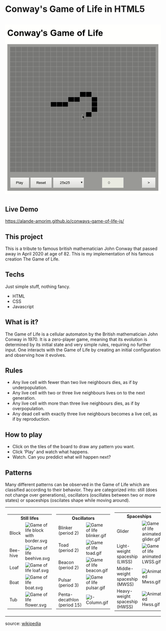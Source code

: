 <h1>
  Conway's Game of Life in HTML5 <br><br>
  <img src=".github/capture.gif" alt="Screenshot">
</h1>

## Live Demo
https://alande-amorim.github.io/conways-game-of-life-js/

## This project
This is a tribute to famous british mathematician John Conway that passed away in April 2020 at age of 82. This is my implementation of his famous creation The Game of Life.

## Techs
Just simple stuff, nothing fancy.
- HTML
- CSS
- Javascript

## What is it?
The Game of Life is a cellular automaton by the British mathematician John Conway in 1970. It is a zero-player game, meaning that its evolution is determined by its initial state and very simple rules, requiring no further input. One interacts with the Game of Life by creating an initial configuration and observing how it evolves.

## Rules

- Any live cell with fewer than two live neighbours dies, as if by underpopulation.
- Any live cell with two or three live neighbours lives on to the next generation.
- Any live cell with more than three live neighbours dies, as if by overpopulation.
- Any dead cell with exactly three live neighbours becomes a live cell, as if by reproduction.

## How to play
- Click on the tiles of the board to draw any pattern you want.
- Click 'Play' and watch what happens.
- Watch. Can you preddict what will happen next?

## Patterns
Many different patterns can be observed in the Game of Life which are classified according to their behavior. 
They are categorized into: still (does not change over generations), oscillators (oscillates between two or more states) or spaceships (oscilates shape while moving around).
<table>
  <tr>
    <td>
      <table>
        <tr>
          <th colspan="2">Still lifes</th>
        </tr>
        <tr>
          <td>Block</td>
          <td><img alt="Game of life block with border.svg" src="https://upload.wikimedia.org/wikipedia/commons/thumb/9/96/Game_of_life_block_with_border.svg/66px-Game_of_life_block_with_border.svg.png" width="66" height="66"></td>
        </tr>
        <tr>
          <td>Bee-hive</td>
          <td><img alt="Game of life beehive.svg" src="https://upload.wikimedia.org/wikipedia/commons/thumb/6/67/Game_of_life_beehive.svg/98px-Game_of_life_beehive.svg.png" width="98" height="82"></td>
        </tr>
        <tr>
          <td>Loaf</td>
          <td><img alt="Game of life loaf.svg" src="https://upload.wikimedia.org/wikipedia/commons/thumb/f/f4/Game_of_life_loaf.svg/98px-Game_of_life_loaf.svg.png" width="98" height="98"></td>
        </tr>
        <tr>
          <td>Boat</td>
          <td><img alt="Game of life boat.svg" src="https://upload.wikimedia.org/wikipedia/commons/thumb/7/7f/Game_of_life_boat.svg/82px-Game_of_life_boat.svg.png" width="82" height="82"></td>
        </tr>
        <tr>
          <td>Tub</td>
          <td><img alt="Game of life flower.svg" src="https://upload.wikimedia.org/wikipedia/commons/thumb/3/31/Game_of_life_flower.svg/82px-Game_of_life_flower.svg.png" width="82" height="82"></td>
        </tr>
      </table>
      <p>
      </p>
    </td>
    <td>
      <table>
        <tr>
          <th colspan="2">Oscillators
          </th>
        </tr>
        <tr>
          <td>Blinker<br>(period 2)</td>
          <td><img alt="Game of life blinker.gif" src="https://upload.wikimedia.org/wikipedia/commons/9/95/Game_of_life_blinker.gif" width="82" height="82"></td>
        </tr>
        <tr>
          <td>Toad<br>(period 2)</td>
          <td><img alt="Game of life toad.gif" src="https://upload.wikimedia.org/wikipedia/commons/1/12/Game_of_life_toad.gif" width="98" height="98"></td>
        </tr>
        <tr>
          <td>Beacon<br>(period 2)</td>
          <td><img alt="Game of life beacon.gif" src="https://upload.wikimedia.org/wikipedia/commons/1/1c/Game_of_life_beacon.gif" width="98" height="98"></td>
        </tr>
        <tr>
          <td>Pulsar<br>(period 3)</td>
          <td><img alt="Game of life pulsar.gif" src="https://upload.wikimedia.org/wikipedia/commons/0/07/Game_of_life_pulsar.gif" width="137" height="137"></td>
        </tr>
        <tr>
          <td>Penta-<br>decathlon<br>(period&nbsp;15)</td>
          <td><img alt="I-Column.gif" src="https://upload.wikimedia.org/wikipedia/commons/f/fb/I-Column.gif" width="89" height="145"></td>
        </tr>
      </table>
    </td>
    <td>
      <table>
        <tr>
          <th colspan="2">Spaceships</th>
        </tr>
        <tr>
          <td>Glider</td>
          <td><img alt="Game of life animated glider.gif" src="https://upload.wikimedia.org/wikipedia/commons/f/f2/Game_of_life_animated_glider.gif" width="84" height="84"></td>
        </tr>
        <tr>
          <td>Light-<br>weight<br>spaceship<br>(LWSS)</td>
          <td><img alt="Game of life animated LWSS.gif" src="https://upload.wikimedia.org/wikipedia/commons/3/37/Game_of_life_animated_LWSS.gif" width="126" height="98"></td>
        </tr>
        <tr>
          <td>Middle-<br>weight<br>spaceship<br>(MWSS)</td>
          <td><img alt="Animated Mwss.gif" src="https://upload.wikimedia.org/wikipedia/commons/4/4e/Animated_Mwss.gif" width="162" height="146"></td>
        </tr>
        <tr>
          <td>Heavy-<br>weight<br>spaceship<br>(HWSS)</td>
          <td><img alt="Animated Hwss.gif" src="https://upload.wikimedia.org/wikipedia/commons/4/4f/Animated_Hwss.gif" width="178" height="146"></td>
        </tr>
      </table>
    </td>
  </tr>
</table>

source: [wikipedia](https://en.wikipedia.org/wiki/Conway%27s_Game_of_Life#Examples_of_patterns)
